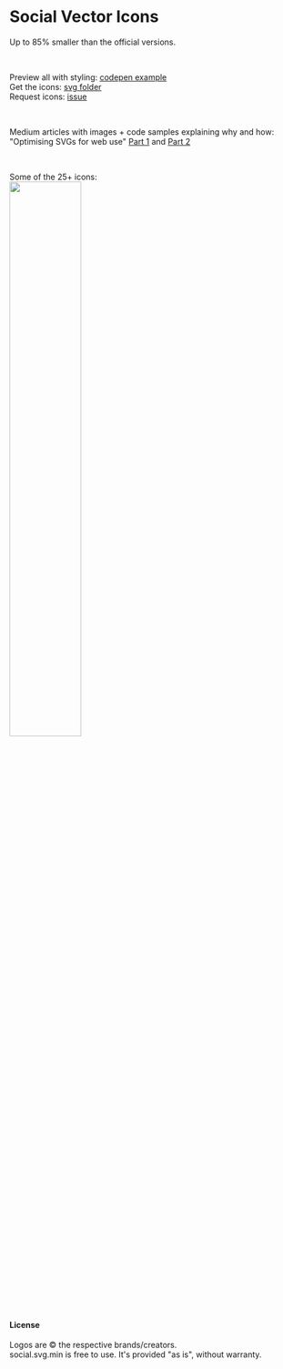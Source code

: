 # Social Vector Icons
Up to 85% smaller than the official versions.

<p>&nbsp;</p>

Preview all with styling: [codepen example](http://codepen.io/larsenwork/pen/admEZM)  
Get the icons: [svg folder](https://github.com/larsenwork/social.svg.min/tree/master/svg)  
Request icons: [issue](https://github.com/larsenwork/social.svg.min/issues/2)

<p>&nbsp;</p>

Medium articles with images + code samples explaining why and how:  
"Optimising SVGs for web use" [Part 1](https://medium.com/@larsenwork/optimising-svgs-for-web-use-part-1-67e8f2d4035) and [Part 2](https://medium.com/@larsenwork/optimising-svgs-for-web-use-part-2-6711cc15df46)

<p>&nbsp;</p>

Some of the 25+ icons:  
<a href="http://codepen.io/larsenwork/pen/admEZM"><img src="http://i.imgur.com/mJVtE3m.png" width="50%" /></a>

<p>&nbsp;</p>

#### License
Logos are © the respective brands/creators.  
social.svg.min is free to use. It's provided "as is", without warranty.  
